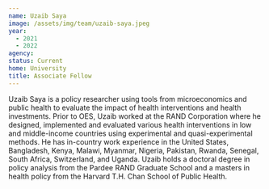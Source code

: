 ```yaml
---
name: Uzaib Saya
image: /assets/img/team/uzaib-saya.jpeg
year:
  - 2021
  - 2022
agency:
status: Current
home: University
title: Associate Fellow
---
```


Uzaib Saya is a policy researcher using tools from microeconomics and public health to evaluate the impact of health interventions and health investments. Prior to OES, Uzaib worked at the RAND Corporation where he designed, implemented and evaluated various health interventions in low and middle-income countries using experimental and quasi-experimental methods. He has in-country work experience in the United States, Bangladesh, Kenya, Malawi, Myanmar, Nigeria, Pakistan, Rwanda, Senegal, South Africa, Switzerland, and Uganda. Uzaib holds a doctoral degree in policy analysis from the Pardee RAND Graduate School and a masters in health policy from the Harvard T.H. Chan School of Public Health. 
